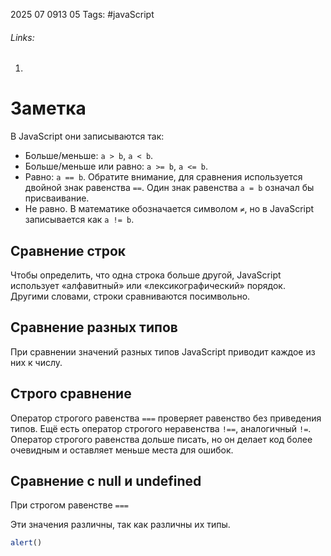 2025 07 0913 05
Tags: #javaScript 
###### Links: 
1) 
# Заметка
В JavaScript они записываются так:

- Больше/меньше: `a > b`, `a < b`.
- Больше/меньше или равно: `a >= b`, `a <= b`.
- Равно: `a == b`. Обратите внимание, для сравнения используется двойной знак равенства `==`. Один знак равенства `a = b` означал бы присваивание.
- Не равно. В математике обозначается символом `≠`, но в JavaScript записывается как `a != b`.
## Сравнение строк
Чтобы определить, что одна строка больше другой, JavaScript использует «алфавитный» или «лексикографический» порядок. Другими словами, строки сравниваются посимвольно.
## Сравнение разных типов
При сравнении значений разных типов JavaScript приводит каждое из них к числу.
## Строго сравнение
Оператор строгого равенства `===` проверяет равенство без приведения типов.
Ещё есть оператор строгого неравенства `!==`, аналогичный `!=`.
Оператор строгого равенства дольше писать, но он делает код более очевидным и оставляет меньше места для ошибок.
## Сравнение с null и undefined
При строгом равенстве `===`

Эти значения различны, так как различны их типы.
```js
alert()
```